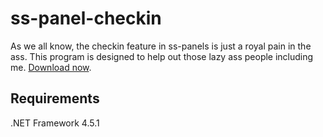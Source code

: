 ﻿# ss-panel-checkin
As we all know, the checkin feature in ss-panels is just a royal pain in the ass. This program is designed to help out those lazy ass people including me. [Download now](https://github.com/Mygod/ss-panel-checkin/releases).

## Requirements
.NET Framework 4.5.1
